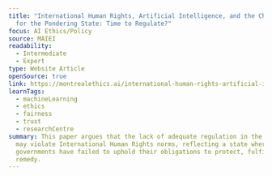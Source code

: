 ```yaml
---
title: "International Human Rights, Artificial Intelligence, and the Challenge
  for the Pondering State: Time to Regulate?"
focus: AI Ethics/Policy
source: MAIEI
readability:
  - Intermediate
  - Expert
type: Website Article
openSource: true
link: https://montrealethics.ai/international-human-rights-artificial-intelligence-and-the-challenge-for-the-pondering-state-time-to-regulate/
learnTags:
  - machineLearning
  - ethics
  - fairness
  - trust
  - researchCentre
summary: This paper argues that the lack of adequate regulation in the AI sector
  may violate International Human Rights norms, reflecting a state where
  governments have failed to uphold their obligations to protect, fulfill and
  remedy.
---
```

